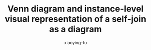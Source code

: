 ---
title: "Venn diagram and instance-level visual representation of a self-join as a diagram"
author: "xiaoying-tu"
Discipline: Databases
ConceptualAdvantage: "Helps readers visualize the mechanism of self-join both in terms of sets and in terms of linking actual tuples"
DrawsAttentionTo: "The nature of self-joins: joining two \"copies\" of the same table; the \"overlapping\" (\"linkage\") between the two Employees \"copies\""
Topic: Query languages (basic)
Domain: Within-Database
Form: Visual Representation
OriginSource: "Hoffer, J. A., Ramesh, V., & Topi, H. (2015). Modern database management. 12 ed. Pearson."
image: "185.png"
Mapping:
  circle,set :  table/relation
  set intersection :  matching instances/tuples
  arrows :  tuples satisfying the join condition
---